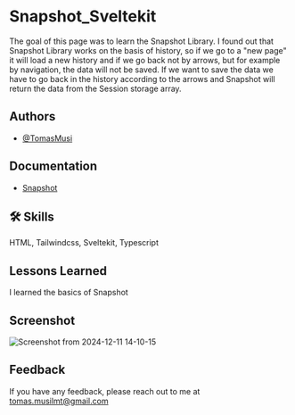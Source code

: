 
# Snapshot_Sveltekit

The goal of this page was to learn the Snapshot Library. I found out that Snapshot Library works on the basis of history, so if we go to a "new page" it will load a new history and if we go back not by arrows, but for example by navigation, the data will not be saved. If we want to save the data we have to go back in the history according to the arrows and Snapshot will return the data from the Session storage array.


## Authors

- [@TomasMusi](https://github.com/TomasMusi)




## Documentation

- [Snapshot](https://svelte.dev/docs/kit/snapshots) 




## 🛠 Skills
HTML, Tailwindcss, Sveltekit, Typescript

## Lessons Learned

I learned the basics of Snapshot
## Screenshot

![Screenshot from 2024-12-11 14-10-15](https://github.com/user-attachments/assets/08531830-27e4-4226-b7f4-5839190ac0a2)


## Feedback

If you have any feedback, please reach out to me at tomas.musilmt@gmail.com

